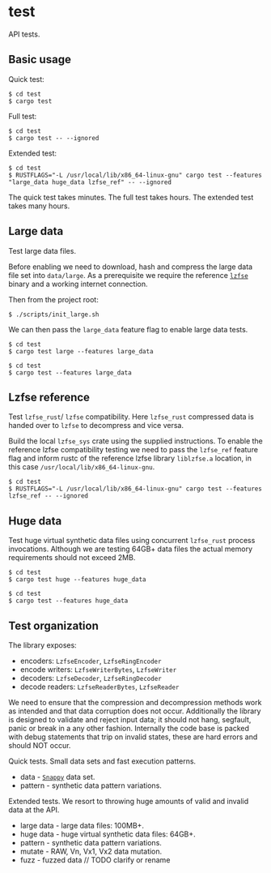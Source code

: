 # test

API tests.

## Basic usage

Quick test:
```
$ cd test
$ cargo test
```

Full test:
```
$ cd test
$ cargo test -- --ignored
```

Extended test:
```
$ cd test
$ RUSTFLAGS="-L /usr/local/lib/x86_64-linux-gnu" cargo test --features "large_data huge_data lzfse_ref" -- --ignored 
```


The quick test takes minutes. The full test takes hours. The extended test takes many hours.

## Large data

Test large data files.

Before enabling we need to download, hash and compress the large data file set into `data/large`. As a prerequisite we require the reference [`lzfse`](https://github.com/lzfse/lzfse) binary and a working internet connection.

Then from the project root:
```
$ ./scripts/init_large.sh

```

We can then pass the `large_data` feature flag to enable large data tests.

```
$ cd test
$ cargo test large --features large_data
```
```
$ cd test
$ cargo test --features large_data
```

## Lzfse reference

Test `lzfse_rust`/ `lzfse` compatibility. Here `lzfse_rust` compressed data is handed over to `lzfse` to decompress and vice versa.

Build the local `lzfse_sys` crate using the supplied instructions. To enable the reference lzfse compatibility testing we need to pass the `lzfse_ref` feature flag and inform rustc of the reference lzfse library `liblzfse.a` location, in this case `/usr/local/lib/x86_64-linux-gnu`.

```
$ cd test
$ RUSTFLAGS="-L /usr/local/lib/x86_64-linux-gnu" cargo test --features lzfse_ref -- --ignored
```

## Huge data

Test huge virtual synthetic data files using concurrent `lzfse_rust` process invocations.
Although we are testing 64GB+ data files the actual memory requirements should not exceed 2MB.

```
$ cd test
$ cargo test huge --features huge_data
```

```
$ cd test
$ cargo test --features huge_data
```

## Test organization

The library exposes:
* encoders: `LzfseEncoder`, `LzfseRingEncoder`
* encode writers: `LzfseWriterBytes`, `LzfseWriter`
* decoders: `LzfseDecoder`, `LzfseRingDecoder`
* decode readers: `LzfseReaderBytes`, `LzfseReader`

We need to ensure that the compression and decompression methods work as intended and that data corruption does not occur.
Additionally the library is designed to validate and reject input data; it should not hang, segfault, panic or break in a any other fashion.
Internally the code base is packed with debug statements that trip on invalid states, these are hard errors and should NOT occur.

Quick tests.
Small data sets and fast execution patterns.

* data - [`Snappy`](https://google.github.io/snappy/) data set.
* pattern - synthetic data pattern variations.

Extended tests.
We resort to throwing huge amounts of valid and invalid data at the API.

* large data - large data files: 100MB+.
* huge data - huge virtual synthetic data files: 64GB+.
* pattern - synthetic data pattern variations.
* mutate - RAW, Vn, Vx1, Vx2 data mutation.
* fuzz - fuzzed data // TODO clarify or rename